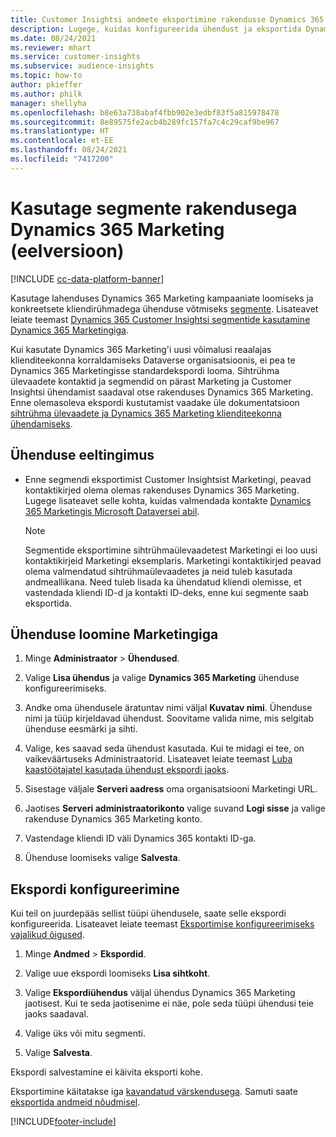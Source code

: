 ```yaml
---
title: Customer Insightsi andmete eksportimine rakendusse Dynamics 365 Marketing
description: Lugege, kuidas konfigureerida ühendust ja eksportida Dynamics 365 Marketing.
ms.date: 08/24/2021
ms.reviewer: mhart
ms.service: customer-insights
ms.subservice: audience-insights
ms.topic: how-to
author: pkieffer
ms.author: philk
manager: shellyha
ms.openlocfilehash: b8e63a738abaf4fbb902e3edbf83f5a815978478
ms.sourcegitcommit: 8e89575fe2acb4b289fc157fa7c4c29caf9be967
ms.translationtype: HT
ms.contentlocale: et-EE
ms.lasthandoff: 08/24/2021
ms.locfileid: "7417200"
---
```

# <a name="use-segments-in-dynamics-365-marketing-preview"></a>Kasutage segmente rakendusega Dynamics 365 Marketing (eelversioon)

[!INCLUDE [cc-data-platform-banner](../includes/cc-data-platform-banner.md)]

Kasutage lahenduses Dynamics 365 Marketing kampaaniate loomiseks ja konkreetsete kliendirühmadega ühenduse võtmiseks [segmente](segments.md). Lisateavet leiate teemast [Dynamics 365 Customer Insightsi segmentide kasutamine Dynamics 365 Marketingiga](/dynamics365/marketing/customer-insights-segments).

Kui kasutate Dynamics 365 Marketing'i uusi võimalusi reaalajas klienditeekonna korraldamiseks Dataverse organisatsioonis, ei pea te Dynamics 365 Marketingisse standardekspordi looma. Sihtrühma ülevaadete kontaktid ja segmendid on pärast Marketing ja Customer Insightsi ühendamist saadaval otse rakenduses Dynamics 365 Marketing. Enne olemasoleva ekspordi kustutamist vaadake üle dokumentatsioon [sihtrühma ülevaadete ja Dynamics 365 Marketing klienditeekonna ühendamiseks](/dynamics365/marketing/real-time-marketing-ci-profile).

## <a name="prerequisite-for-a-connection"></a>Ühenduse eeltingimus

- Enne segmendi eksportimist Customer Insightsist Marketingi, peavad kontaktikirjed olema olemas rakenduses Dynamics 365 Marketing. Lugege lisateavet selle kohta, kuidas valmendada kontakte [Dynamics 365 Marketingis Microsoft Dataversei abil](connect-power-query.md).

  > [!NOTE]
  > Segmentide eksportimine sihtrühmaülevaadetest Marketingi ei loo uusi kontaktikirjeid Marketingi eksemplaris. Marketingi kontaktikirjed peavad olema valmendatud sihtrühmaülevaadetes ja neid tuleb kasutada andmeallikana. Need tuleb lisada ka ühendatud kliendi olemisse, et vastendada kliendi ID-d ja kontakti ID-deks, enne kui segmente saab eksportida.

## <a name="set-up-connection-to-marketing"></a>Ühenduse loomine Marketingiga

1. Minge **Administraator** > **Ühendused**.

1. Valige **Lisa ühendus** ja valige **Dynamics 365 Marketing** ühenduse konfigureerimiseks.

1. Andke oma ühendusele äratuntav nimi väljal **Kuvatav nimi**. Ühenduse nimi ja tüüp kirjeldavad ühendust. Soovitame valida nime, mis selgitab ühenduse eesmärki ja sihti.

1. Valige, kes saavad seda ühendust kasutada. Kui te midagi ei tee, on vaikeväärtuseks Administraatorid. Lisateavet leiate teemast [Luba kaastöötajatel kasutada ühendust ekspordi jaoks](connections.md#allow-contributors-to-use-a-connection-for-exports).

1. Sisestage väljale **Serveri aadress** oma organisatsiooni Marketingi URL.

1. Jaotises **Serveri administraatorikonto** valige suvand **Logi sisse** ja valige rakenduse Dynamics 365 Marketing konto.

1. Vastendage kliendi ID väli Dynamics 365 kontakti ID-ga.

1. Ühenduse loomiseks valige **Salvesta**. 

## <a name="configure-an-export"></a>Ekspordi konfigureerimine

Kui teil on juurdepääs sellist tüüpi ühendusele, saate selle ekspordi konfigureerida. Lisateavet leiate teemast [Eksportimise konfigureerimiseks vajalikud õigused](export-destinations.md#set-up-a-new-export).

1. Minge **Andmed** > **Ekspordid**.

1. Valige uue ekspordi loomiseks **Lisa sihtkoht**.

1. Valige **Ekspordiühendus** väljal ühendus Dynamics 365 Marketing jaotisest. Kui te seda jaotisenime ei näe, pole seda tüüpi ühendusi teie jaoks saadaval.

1. Valige üks või mitu segmenti.

1. Valige **Salvesta**.

Ekspordi salvestamine ei käivita eksporti kohe.

Eksportimine käitatakse iga [kavandatud värskendusega](system.md#schedule-tab). Samuti saate [eksportida andmeid nõudmisel](export-destinations.md#run-exports-on-demand). 

[!INCLUDE[footer-include](../includes/footer-banner.md)]
